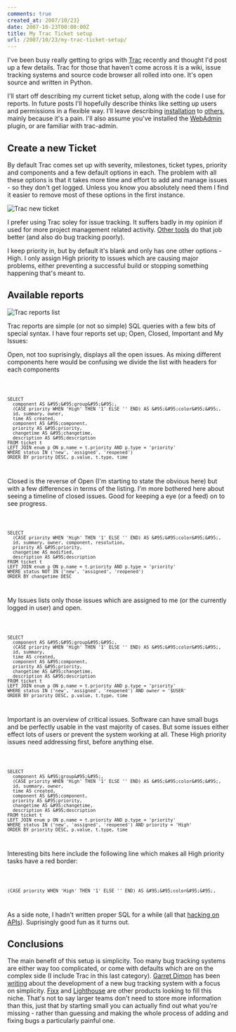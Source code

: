 ```yaml
---
comments: true
created_at: 2007/10/23}
date: 2007-10-23T00:00:00Z
title: My Trac Ticket setup
url: /2007/10/23/my-trac-ticket-setup/
---
```


I've been busy really getting to grips with [Trac](http://trac.edgewall.org/) recently and thought I'd post up a few details. Trac for those that haven't come across it is a wiki, issue tracking systems and source code browser all rolled into one. It's open source and written in Python.

I'll start off describing my current ticket setup, along with the code I use for reports. In future posts I'll hopefully describe thinks like setting up users and permissions in a flexible way. I'll leave describing [installation](http://trac.edgewall.org/wiki/TracOnUbuntu) to [others](https://svn.geophysik.uni-muenchen.de/trac/tracmods/wiki/InstallationGuide), mainly because it's a pain. I'll also assume you've installed the [WebAdmin](http://trac.edgewall.org/wiki/WebAdmin) plugin, or are familiar with trac-admin.

Create a new Ticket
-------------------

By default Trac comes set up with severity, milestones, ticket types, priority and components and a few default options in each. The problem with all these options is that it takes more time and effort to add and manage issues - so they don't get logged. Unless you know you absolutely need them I find it easier to remove most of these options in the first instance.

![Trac new ticket](http://morethanseven.net/_assets/media/imgTracTicket.png "Trac new ticket")

I prefer using Trac soley for issue tracking. It suffers badly in my opinion if used for more project management related activity. [Other tools](http://basecamphq.com) do that job better (and also do bug tracking poorly).

I keep priority in, but by default it's blank and only has one other options - High. I only assign High priority to issues which are causing major problems, either preventing a successful build or stopping something happening that's meant to.

Available reports
-----------------

![Trac reports list](http://morethanseven.net/_assets/media/imgTracReports.png "Trac reports list")

Trac reports are simple (or not so simple) SQL queries with a few bits of special syntax. I have four reports set up; Open, Closed, Important and My Issues:

Open, not too suprisingly, displays all the open issues. As mixing different components here would be confusing we divide the list with headers for each components

<code>

    SELECT
      component AS &#95;&#95;group&#95;&#95;,
      (CASE priority WHEN 'High' THEN '1' ELSE '' END) AS &#95;&#95;color&#95;&#95;,
      id, summary, owner,
      time AS created,
      component AS &#95;component, 
      priority AS &#95;priority,
      changetime AS &#95;changetime,
      description AS &#95;description
    FROM ticket t
    LEFT JOIN enum p ON p.name = t.priority AND p.type = 'priority'
    WHERE status IN ('new', 'assigned', 'reopened') 
    ORDER BY priority DESC, p.value, t.type, time

</code>

Closed is the reverse of Open (I'm starting to state the obvious here) but with a few differences in terms of the listing. I'm more bothered here about seeing a timeline of closed issues. Good for keeping a eye (or a feed) on to see progress.

<code>

    SELECT
      (CASE priority WHEN 'High' THEN '1' ELSE '' END) AS &#95;&#95;color&#95;&#95;,
      id, summary, owner, component, resolution,
      priority AS &#95;priority, 
      changetime AS modified,
      description AS &#95;description
    FROM ticket t
    LEFT JOIN enum p ON p.name = t.priority AND p.type = 'priority'
    WHERE status NOT IN ('new', 'assigned', 'reopened') 
    ORDER BY changetime DESC

</code>

My Issues lists only those issues which are assigned to me (or the currently logged in user) and open.

<code>

    SELECT
      component AS &#95;&#95;group&#95;&#95;,
      (CASE priority WHEN 'High' THEN '1' ELSE '' END) AS &#95;&#95;color&#95;&#95;,
      id, summary,
      time AS created,
      component AS &#95;component,
      priority AS &#95;priority, 
      changetime AS &#95;changetime,
      description AS &#95;description
    FROM ticket t
    LEFT JOIN enum p ON p.name = t.priority AND p.type = 'priority'
    WHERE status IN ('new', 'assigned', 'reopened') AND owner = '$USER'
    ORDER BY priority DESC, p.value, t.type, time

</code>

Important is an overview of critical issues. Software can have small bugs and be perfectly usable in the vast majority of cases. But some issues either effect lots of users or prevent the system working at all. These High priority issues need addressing first, before anything else.

<code>

    SELECT
      component AS &#95;group&#95;&#95;,
      (CASE priority WHEN 'High' THEN '1' ELSE '' END) AS &#95;&#95;color&#95;&#95;,
      id, summary, owner,
      time AS created,
      component AS &#95;component,
      priority AS &#95;priority, 
      changetime AS &#95;changetime,
      description AS &#95;description
    FROM ticket t
    LEFT JOIN enum p ON p.name = t.priority AND p.type = 'priority'
    WHERE status IN ('new', 'assigned', 'reopened') AND priority = 'High'
    ORDER BY priority DESC, p.value, t.type, time

</code>

Interesting bits here include the following line which makes all High priority tasks have a red border:

<code>

    (CASE priority WHEN 'High' THEN '1' ELSE '' END) AS &#95;&#95;color&#95;&#95;,

</code>

As a side note, I hadn't written proper SQL for a while (all that [hacking on APIs](www.digital-web.com/articles/hacking_open_apis/)). Suprisingly good fun as it turns out.

Conclusions
-----------

The main benefit of this setup is simplicity. Too many bug tracking systems are either way too complicated, or come with defaults which are on the complex side (I include Trac in this last category). [Garret Dimon](http://garrettdimon.com) has been [writing](http://garrettdimon.com/archives/tags/tracker) about the development of a new bug tracking system with a focus on simplicity. [Fixx](http://fixxbugs.com/) and [Lighthouse](http://lighthouseapp.com/) are other products looking to fill this niche. That's not to say larger teams don't need to store more information than this, just that by starting small you can actually find out what you're missing - rather than guessing and making the whole process of adding and fixing bugs a particularly painful one.
